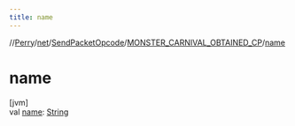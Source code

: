 ```yaml
---
title: name
---
```

//[Perry](../../../../index.html)/[net](../../index.html)/[SendPacketOpcode](../index.html)/[MONSTER_CARNIVAL_OBTAINED_CP](index.html)/[name](name.html)



# name



[jvm]\
val [name](name.html): [String](https://kotlinlang.org/api/latest/jvm/stdlib/kotlin/-string/index.html)




